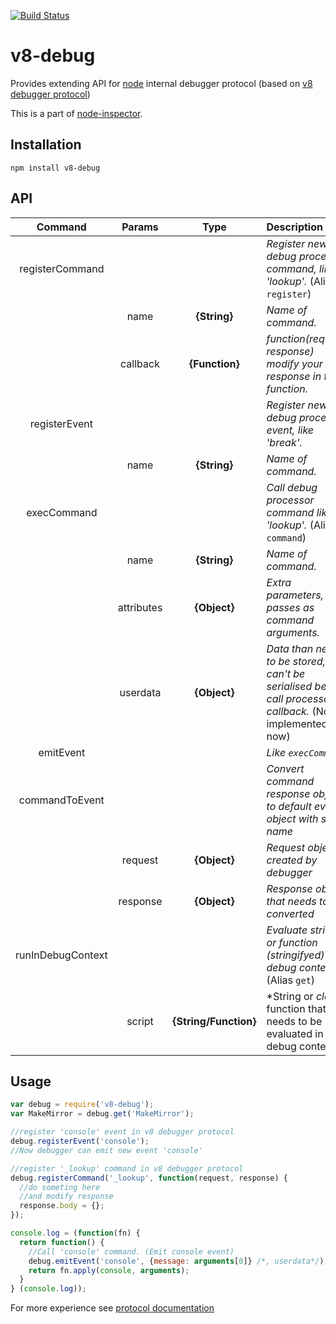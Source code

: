 [![Build Status](https://secure.travis-ci.org/node-inspector/v8-debug.png?branch=master)](http://travis-ci.org/node-inspector/v8-debug)

# v8-debug
Provides extending API for [node](http://github.com/ry/node) internal debugger protocol (based on [v8 debugger protocol](https://code.google.com/p/v8/wiki/DebuggerProtocol))

This is a part of [node-inspector](http://github.com/node-inspector/node-inspector).

## Installation

    npm install v8-debug

## API

| Command | Params | Type | Description |
| :---: | :---: | :---: | :--- |
|registerCommand|||*Register new debug processor command, like 'lookup'.* (Alias `register`)|
||name|**{String}**| *Name of command.*|
||callback|**{Function}**|*function(request, response) modify your response in this function.*|
|registerEvent|||*Register new debug processor event, like 'break'.*|
||name|**{String}**| *Name of command.*|
|execCommand|||*Call debug processor command like 'lookup'.* (Alias `command`)|
||name|**{String}**| *Name of command.*|
||attributes|**{Object}**| *Extra parameters, that passes as command arguments.*|
||userdata|**{Object}**| *Data than needs to be stored, but can't be serialised before call processor callback.* (Not implemented now)|
|emitEvent|||*Like `execCommand`*|
|commandToEvent|||*Convert command response object to default event object with same name*|
||request|**{Object}**|*Request object created by debugger*|
||response|**{Object}**|*Response object that needs to be converted*|
|runInDebugContext|||*Evaluate string or function (stringifyed) in debug context.* (Alias `get`)|
||script|**{String/Function}**|*String or _clear_ function that needs to be evaluated in debug context *|

## Usage

```js
var debug = require('v8-debug');
var MakeMirror = debug.get('MakeMirror');

//register 'console' event in v8 debugger protocol
debug.registerEvent('console');
//Now debugger can emit new event 'console'

//register '_lookup' command in v8 debugger protocol
debug.registerCommand('_lookup', function(request, response) {
  //do someting here
  //and modify response
  response.body = {};
});

console.log = (function(fn) {
  return function() {
    //Call 'console' command. (Emit console event)
    debug.emitEvent('console', {message: arguments[0]} /*, userdata*/);
    return fn.apply(console, arguments);
  }
} (console.log));
```
For more experience see [protocol documentation](https://github.com/buggerjs/bugger-v8-client/blob/master/PROTOCOL.md)
